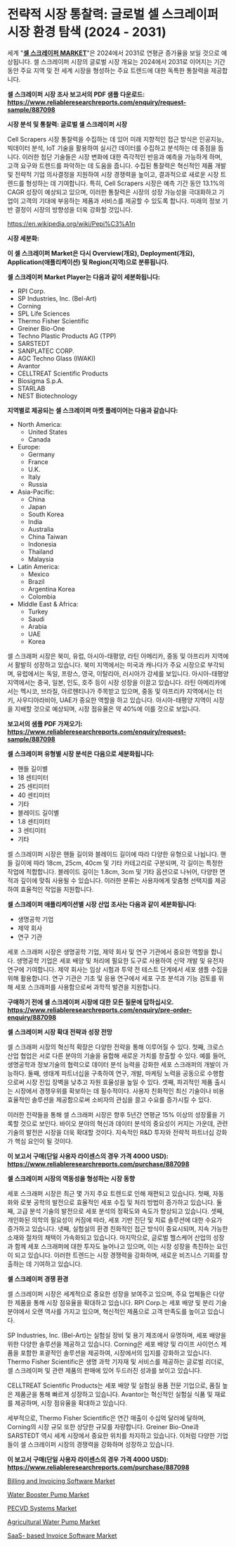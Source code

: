 <p><h1>전략적 시장 통찰력: 글로벌 셀 스크레이퍼 시장 환경 탐색 (2024 - 2031)</h1></p><p>세계 "<strong><a href="https://www.reliableresearchreports.com/cell-scrapers-r887098?utm_campaign=105&utm_medium=8&utm_source=Github&utm_content=ia&utm_term=23102024&utm_id=cell-scrapers">셀 스크레이퍼 MARKET</a></strong>"은 2024에서 2031로 연평균 증가율을 보일 것으로 예상됩니다. 셀 스크레이퍼 시장의 글로벌 시장 개요는 2024에서 2031로 이어지는 기간 동안 주요 지역 및 전 세계 시장을 형성하는 주요 트렌드에 대한 독특한 통찰력을 제공합니다.</p>
<p><strong>셀 스크레이퍼 시장 조사 보고서의 PDF 샘플 다운로드: <a href="https://www.reliableresearchreports.com/enquiry/request-sample/887098?utm_campaign=105&utm_medium=8&utm_source=Github&utm_content=ia&utm_term=23102024&utm_id=cell-scrapers">https://www.reliableresearchreports.com/enquiry/request-sample/887098</a></strong></p>
<p><strong>시장 분석 및 통찰력: 글로벌 셀 스크레이퍼 시장</strong></p>
<p><p>Cell Scrapers 시장 통찰력을 수집하는 데 있어 미래 지향적인 접근 방식은 인공지능, 빅데이터 분석, IoT 기술을 활용하여 실시간 데이터를 수집하고 분석하는 데 중점을 둡니다. 이러한 첨단 기술들은 시장 변화에 대한 즉각적인 반응과 예측을 가능하게 하며, 고객 요구와 트렌드를 파악하는 데 도움을 줍니다. 수집된 통찰력은 혁신적인 제품 개발 및 전략적 기업 의사결정을 지원하여 시장 경쟁력을 높이고, 결과적으로 새로운 시장 트렌드를 형성하는 데 기여합니다. 특히, Cell Scrapers 시장은 예측 기간 동안 13.1%의 CAGR 성장이 예상되고 있으며, 이러한 통찰력은 시장의 성장 가능성을 극대화하고 기업이 고객의 기대에 부응하는 제품과 서비스를 제공할 수 있도록 합니다. 미래의 정보 기반 결정이 시장의 방향성을 더욱 강화할 것입니다.</p></p>
<p><a href="%7CAUTHORITHY_DOMAIN_URL%7C?utm_campaign=105&utm_medium=8&utm_source=Github&utm_content=ia&utm_term=23102024&utm_id=cell-scrapers">https://en.wikipedia.org/wiki/Pepi%C3%A1n</a></p>
<p><strong>시장 세분화:</strong></p>
<p><strong>이 셀 스크레이퍼 Market은 다시 Overview(개요), Deployment(개요), Application(애플리케이션) 및 Region(지역)으로 분류됩니다.</strong></p>
<p><strong>셀 스크레이퍼 Market Player는 다음과 같이 세분화됩니다:</strong></p>
<p><ul><li>RPI Corp.</li><li>SP Industries, Inc. (Bel-Art)</li><li>Corning</li><li>SPL Life Sciences</li><li>Thermo Fisher Scientific</li><li>Greiner Bio-One</li><li>Techno Plastic Products AG (TPP)</li><li>SARSTEDT</li><li>SANPLATEC CORP.</li><li>AGC Techno Glass (IWAKI)</li><li>Avantor</li><li>CELLTREAT Scientific Products</li><li>Biosigma S.p.A.</li><li>STARLAB</li><li>NEST Biotechnology</li></ul></p>
<p><strong>지역별로 제공되는 셀 스크레이퍼 마켓 플레이어는 다음과 같습니다:</strong></p>
<p><ul>
    <li>
        North America:
        <ul>
            <li>United States</li>
            <li>Canada</li>
        </ul>
    </li>
    <li>
        Europe:
        <ul>
            <li>Germany</li>
            <li>France</li>
            <li>U.K.</li>
            <li>Italy</li>
            <li>Russia</li>
        </ul>
    </li>
    <li>
        Asia-Pacific:
        <ul>
            <li>China</li>
            <li>Japan</li>
            <li>South Korea</li>
            <li>India</li>
            <li>Australia</li>
            <li>China Taiwan</li>
            <li>Indonesia</li>
            <li>Thailand</li>
            <li>Malaysia</li>
        </ul>
    </li>
    <li>
        Latin America:
        <ul>
            <li>Mexico</li>
            <li>Brazil</li>
            <li>Argentina Korea</li>
            <li>Colombia</li>
        </ul>
    </li>
    <li>
        Middle East & Africa:
        <ul>
            <li>Turkey</li>
            <li>Saudi</li>
            <li>Arabia</li>
            <li>UAE</li>
            <li>Korea</li>
        </ul>
    </li>
    </ul></p>
<p><p>셀 스크래퍼 시장은 북미, 유럽, 아시아-태평양, 라틴 아메리카, 중동 및 아프리카 지역에서 활발히 성장하고 있습니다. 북미 지역에서는 미국과 캐나다가 주요 시장으로 부각되며, 유럽에서는 독일, 프랑스, 영국, 이탈리아, 러시아가 강세를 보입니다. 아시아-태평양 지역에서는 중국, 일본, 인도, 호주 등이 시장 성장을 이끌고 있습니다. 라틴 아메리카에서는 멕시코, 브라질, 아르헨티나가 주목받고 있으며, 중동 및 아프리카 지역에서는 터키, 사우디아라비아, UAE가 중요한 역할을 하고 있습니다. 아시아-태평양 지역이 시장을 지배할 것으로 예상되며, 시장 점유율은 약 40%에 이를 것으로 보입니다.</p></p>
<p><strong>보고서의 샘플 PDF 가져오기: <a href="https://www.reliableresearchreports.com/enquiry/request-sample/887098?utm_campaign=105&utm_medium=8&utm_source=Github&utm_content=ia&utm_term=23102024&utm_id=cell-scrapers">https://www.reliableresearchreports.com/enquiry/request-sample/887098</a></strong></p>
<p><strong>셀 스크레이퍼 유형별 시장 분석은 다음으로 세분화됩니다:</strong></p>
<p><ul><li>핸들 길이별</li><li>18 센티미터</li><li>25 센티미터</li><li>40 센티미터</li><li>기타</li><li>블레이드 길이별</li><li>1.8 센티미터</li><li>3 센티미터</li><li>기타</li></ul></p>
<p><p>셀 스크레이퍼 시장은 핸들 길이와 블레이드 길이에 따라 다양한 유형으로 나뉩니다. 핸들 길이에 따라 18cm, 25cm, 40cm 및 기타 카테고리로 구분되며, 각 길이는 특정한 작업에 적합합니다. 블레이드 길이는 1.8cm, 3cm 및 기타 옵션으로 나뉘어, 다양한 면적과 깊이에 맞춰 사용될 수 있습니다. 이러한 분류는 사용자에게 맞춤형 선택지를 제공하여 효율적인 작업을 지원합니다.</p></p>
<p><strong>셀 스크레이퍼 애플리케이션별 시장 산업 조사는 다음과 같이 세분화됩니다:</strong></p>
<p><ul><li>생명공학 기업</li><li>제약 회사</li><li>연구 기관</li></ul></p>
<p><p>세포 스크래퍼 시장은 생명공학 기업, 제약 회사 및 연구 기관에서 중요한 역할을 합니다. 생명공학 기업은 세포 배양 및 처리에 필요한 도구로 사용하여 신약 개발 및 유전자 연구에 기여합니다. 제약 회사는 임상 시험과 투약 전 테스트 단계에서 세포 샘플 수집을 위해 활용합니다. 연구 기관은 기초 및 응용 연구에서 세포 구조 분석과 기능 검토를 위해 세포 스크래퍼를 사용함으로써 과학적 발견을 지원합니다.</p></p>
<p><strong>구매하기 전에 셀 스크레이퍼 시장에 대한 모든 질문에 답하십시오. <a href="https://www.reliableresearchreports.com/enquiry/pre-order-enquiry/887098?utm_campaign=105&utm_medium=8&utm_source=Github&utm_content=ia&utm_term=23102024&utm_id=cell-scrapers">https://www.reliableresearchreports.com/enquiry/pre-order-enquiry/887098</a></strong></p>
<p><strong>셀 스크레이퍼 시장 확대 전략과 성장 전망</strong></p>
<p><p>셀 스크래퍼 시장의 혁신적 확장은 다양한 전략을 통해 이루어질 수 있다. 첫째, 크로스 산업 협업은 서로 다른 분야의 기술을 융합해 새로운 가치를 창출할 수 있다. 예를 들어, 생명공학과 정보기술의 협력으로 데이터 분석 능력을 강화한 세포 스크래퍼의 개발이 가능하다. 둘째, 생태계 파트너십을 구축하여 연구, 개발, 마케팅 노력을 공동으로 수행함으로써 시장 진입 장벽을 낮추고 자원 효율성을 높일 수 있다. 셋째, 파괴적인 제품 출시는 시장에서 경쟁우위를 확보하는 데 필수적이다. 사용자 친화적인 최신 기술이나 비용 효율적인 솔루션을 제공함으로써 소비자의 관심을 끌고 수요를 증가시킬 수 있다.</p><p>이러한 전략들을 통해 셀 스크래퍼 시장은 향후 5년간 연평균 15% 이상의 성장률을 기록할 것으로 보인다. 바이오 분야의 혁신과 데이터 분석의 중요성이 커지는 가운데, 관련 기술의 발전은 시장을 더욱 확대할 것이다. 지속적인 R&D 투자와 전략적 파트너십 강화가 핵심 요인이 될 것이다.</p></p>
<p><strong>이 보고서 구매(단일 사용자 라이센스의 경우 가격 4000 USD): <a href="https://www.reliableresearchreports.com/purchase/887098?utm_campaign=105&utm_medium=8&utm_source=Github&utm_content=ia&utm_term=23102024&utm_id=cell-scrapers">https://www.reliableresearchreports.com/purchase/887098</a></strong></p>
<p><strong>셀 스크레이퍼 시장의 역동성을 형성하는 시장 동향</strong></p>
<p><p>세포 스크래퍼 시장은 최근 몇 가지 주요 트렌드로 인해 재편되고 있습니다. 첫째, 자동화와 로봇 공학의 발전으로 효율적인 세포 수집 및 처리 방법이 증가하고 있습니다. 둘째, 고급 분석 기술의 발전으로 세포 분석의 정확도와 속도가 향상되고 있습니다. 셋째, 개인화된 의학의 필요성이 커짐에 따라, 세포 기반 진단 및 치료 솔루션에 대한 수요가 증가하고 있습니다. 넷째, 실험실의 환경 친화적인 접근 방식이 중요시되며, 지속 가능한 소재와 절차의 채택이 가속화되고 있습니다. 마지막으로, 글로벌 헬스케어 산업의 성장과 함께 세포 스크래퍼에 대한 투자도 늘어나고 있으며, 이는 시장 성장을 촉진하는 요인이 되고 있습니다. 이러한 트렌드는 시장 경쟁력을 강화하며, 새로운 비즈니스 기회를 창출하는 데 기여하고 있습니다.</p></p>
<p><strong>셀 스크레이퍼 경쟁 환경</strong></p>
<p><p>셀 스크레이퍼 시장은 세계적으로 중요한 성장을 보여주고 있으며, 주요 업체들은 다양한 제품을 통해 시장 점유율을 확대하고 있습니다. RPI Corp.는 세포 배양 및 분리 기술 분야에서 오랜 역사를 가지고 있으며, 혁신적인 제품으로 고객 만족도를 높이고 있습니다.</p><p>SP Industries, Inc. (Bel-Art)는 실험실 장비 및 용기 제조에서 유명하며, 세포 배양을 위한 다양한 솔루션을 제공하고 있습니다. Corning은 세포 배양 및 라이프 사이언스 제품을 포함한 포괄적인 솔루션을 제공하여, 시장에서의 입지를 강화하고 있습니다. Thermo Fisher Scientific은 생명 과학 기자재 및 서비스를 제공하는 글로벌 리더로, 셀 스크레이퍼 및 관련 제품의 판매에 있어 두드러진 성과를 보이고 있습니다.</p><p>CELLTREAT Scientific Products는 세포 배양 및 실험실 용품 전문 기업으로, 품질 높은 제품군을 통해 빠르게 성장하고 있습니다. Avantor는 혁신적인 실험실 식품 및 재료를 제공하며, 시장 점유율을 확대하고 있습니다.</p><p>세부적으로, Thermo Fisher Scientific은 연간 매출이 수십억 달러에 달하며, Corning의 시장 규모 또한 상당한 규모를 자랑합니다. Greiner Bio-One과 SARSTEDT 역시 세계 시장에서 중요한 위치를 차지하고 있습니다. 이처럼 다양한 기업들이 셀 스크레이퍼 시장의 경쟁력을 강화하며 성장하고 있습니다.</p></p>
<p><strong>이 보고서 구매(단일 사용자 라이센스의 경우 가격 4000 USD): <a href="https://www.reliableresearchreports.com/purchase/887098?utm_campaign=105&utm_medium=8&utm_source=Github&utm_content=ia&utm_term=23102024&utm_id=cell-scrapers">https://www.reliableresearchreports.com/purchase/887098</a></strong></p>
<p><p><a href="https://github.com/LacThu1/Market-Research-Report-List-1/blob/main/billing-and-invoicing-software-market.md?utm_campaign=105&utm_medium=8&utm_source=Github&utm_content=ia&utm_term=23102024&utm_id=cell-scrapers">Billing and Invoicing Software Market</a></p><p><a href="https://www.linkedin.com/pulse/water-booster-pump-momentum-charting-69-cagr-path-2024-2031-4jwzc?utm_campaign=105&utm_medium=8&utm_source=Github&utm_content=ia&utm_term=23102024&utm_id=cell-scrapers">Water Booster Pump Market</a></p><p><a href="https://issuu.com/reportprime-2/docs/pecvd-systems-market-size-2030.pptx_65077481333e7e?utm_campaign=105&utm_medium=8&utm_source=Github&utm_content=ia&utm_term=23102024&utm_id=cell-scrapers">PECVD Systems Market</a></p><p><a href="https://www.linkedin.com/pulse/global-agricultural-water-pump-market-trends-analysis-future-growth-hi07c?utm_campaign=105&utm_medium=8&utm_source=Github&utm_content=ia&utm_term=23102024&utm_id=cell-scrapers">Agricultural Water Pump Market</a></p><p><a href="https://github.com/ChristianClark406/Market-Research-Report-List-1/blob/main/saas-based-invoice-software-market.md?utm_campaign=105&utm_medium=8&utm_source=Github&utm_content=ia&utm_term=23102024&utm_id=cell-scrapers">SaaS- based Invoice Software Market</a></p></p>